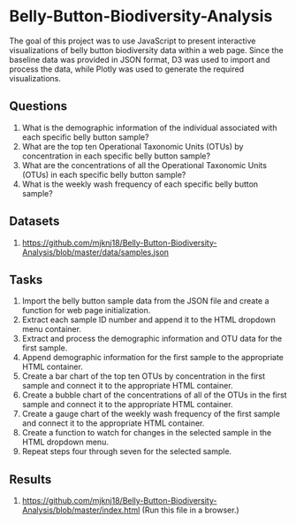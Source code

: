 # Belly-Button-Biodiversity-Analysis

The goal of this project was to use JavaScript to present interactive visualizations of belly button biodiversity data within a web page. Since the baseline data was provided in JSON format, D3 was used to import and process the data, while Plotly was used to generate the required visualizations.

## Questions

1. What is the demographic information of the individual associated with each specific belly button sample?
2. What are the top ten Operational Taxonomic Units (OTUs) by concentration in each specific belly button sample?
3. What are the concentrations of all the Operational Taxonomic Units (OTUs) in each specific belly button sample?
4. What is the weekly wash frequency of each specific belly button sample?

## Datasets

1. https://github.com/mjknj18/Belly-Button-Biodiversity-Analysis/blob/master/data/samples.json

## Tasks

1. Import the belly button sample data from the JSON file and create a function for web page initialization.
2. Extract each sample ID number and append it to the HTML dropdown menu container.
3. Extract and process the demographic information and OTU data for the first sample.
4. Append demographic information for the first sample to the appropriate HTML container.
5. Create a bar chart of the top ten OTUs by concentration in the first sample and connect it to the appropriate HTML container.
6. Create a bubble chart of the concentrations of all of the OTUs in the first sample and connect it to the appropriate HTML container.
7. Create a gauge chart of the weekly wash frequency of the first sample and connect it to the appropriate HTML container.
8. Create a function to watch for changes in the selected sample in the HTML dropdown menu.
9. Repeat steps four through seven for the selected sample.

## Results

1. https://github.com/mjknj18/Belly-Button-Biodiversity-Analysis/blob/master/index.html (Run this file in a browser.)